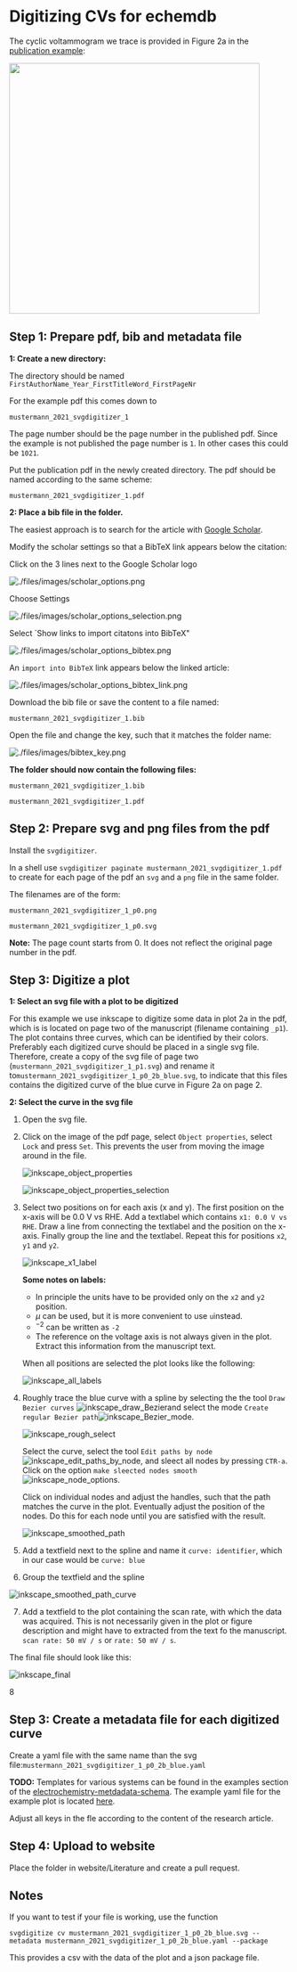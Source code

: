 # Digitizing CVs for echemdb

The cyclic voltammogram we trace is provided in Figure 2a in the [publication example](publication_example.pdf):

[<img src="sample_data_2.png" width="450"/>](sample_data_2.png)

## Step 1: Prepare pdf, bib and metadata file

**1: Create a new directory:**

The directory should be named `FirstAuthorName_Year_FirstTitleWord_FirstPageNr`

For the example pdf this comes down to

`mustermann_2021_svgdigitizer_1`

The page number should be the page number in the published pdf. Since the example is not published the page number is `1`. In other cases this could be `1021`.

Put the publication pdf in the newly created directory. The pdf should be named according to the same scheme:

`mustermann_2021_svgdigitizer_1.pdf`

**2: Place a bib file in the folder.**

The easiest approach is to search for the article with [Google Scholar](http://scholar.google.com/).

Modify the scholar settings so that a BibTeX link appears below the citation:

Click on the 3 lines next to the Google Scholar logo

![./files/images/scholar_options.png](files/images/scholar_options.png)

Choose Settings

![./files/images/scholar_options_selection.png](files/images/scholar_options_selection.png)

Select `Show links to import citatons into BibTeX"

![./files/images/scholar_options_bibtex.png](files/images/scholar_options_bibtex.png)

An `import into BibTeX` link appears below the linked article:

![./files/images/scholar_options_bibtex_link.png](files/images/scholar_options_bibtex_link.png)

Download the bib file or save the content to a file named:

`mustermann_2021_svgdigitizer_1.bib`

Open the file and change the key, such that it matches the folder name:

![./files/images/bibtex_key.png](./files/images/bibtex_key.png)  

**The folder should now contain the following files:**

`mustermann_2021_svgdigitizer_1.bib`

`mustermann_2021_svgdigitizer_1.pdf`

## Step 2: Prepare svg and png files from the pdf

Install the `svgdigitizer`.

In a shell use `svgdigitizer paginate mustermann_2021_svgdigitizer_1.pdf` to create for each page of the pdf an `svg` and a `png` file in the same folder.

The filenames are of the form:

`mustermann_2021_svgdigitizer_1_p0.png`

`mustermann_2021_svgdigitizer_1_p0.svg`

**Note:** The page count starts from 0. It does not reflect the original page number in the pdf.

## Step 3: Digitize a plot

**1: Select an svg file with a plot to be digitized**

For this example we use inkscape to digitize some data in plot 2a in the pdf, which is is located on page two of the manuscript (filename containing `_p1`). The plot contains three curves, which can be identified by their colors. Preferably each digitized curve should be placed in a single svg file. Therefore, create a copy of the svg file of page two (`mustermann_2021_svgdigitizer_1_p1.svg`) and rename it to`mustermann_2021_svgdigitizer_1_p0_2b_blue.svg`, to indicate that this files contains the digitized curve of the blue curve in Figure 2a on page 2. 

 **2: Select the curve in the svg file**

1. Open the svg file.

2. Click on the image of the pdf page, select `Object properties`, select `Lock` and press `Set`. This prevents the user from moving the image around in the file.

   ![inkscape_object_properties](files/images/inkscape_object_properties.png)

   ![inkscape_object_properties_selection](files/images/inkscape_object_properties_selection.png)

3. Select two positions on for each axis (x and y). The first position on the x-axis will be 0.0 V vs RHE. Add a textlabel which contains `x1: 0.0 V vs RHE`. Draw a line from connecting the textlabel and the position on the x-axis. Finally group the line and the textlabel. Repeat this for positions `x2`, `y1` and `y2`.

   ![inkscape_x1_label](files/images/inkscape_x1_label.png)

   **Some notes on labels:**

   * In principle the units have to be provided only on the `x2` and `y2` position. 
   * $\mu$ can be used, but it is more convenient to use `u`instead.
   * $^{-2}$ can be written as `-2`
   * The reference on the voltage axis is not always given in the plot. Extract this information from the manuscript text.

   

   When all positions are selected the plot looks like the following:

   ![inkscape_all_labels](files/images/inkscape_all_labels.png)

4. Roughly trace the blue curve with a spline by selecting the the tool `Draw Bezier curves` ![inkscape_draw_Bezier](./files/images/inkscape_draw_Bezier.png)and select the mode `Create regular Bezier path`![inkscape_Bezier_mode](./files/images/inkscape_Bezier_mode.png).

   

   ![inkscape_rough_select](./files/images/inkscape_rough_select.png)

   Select the curve, select the tool `Edit paths by node`![inkscape_edit_paths_by_node](./files/images/inkscape_edit_paths_by_node.png), and sleect all nodes by pressing `CTR-a`. Click on the option `make sleected nodes smooth`![inkscape_node_options](./files/images/inkscape_node_options.png).

   Click on individual nodes and adjust the handles, such that the path matches the curve in the plot. Eventually adjust the position of the nodes. Do this for each node until you are satisfied with the result.

   ![inkscape_smoothed_path](files/images/inkscape_smoothed_path.png)

   

   

5. Add a textfield next to the spline and name it `curve: identifier`, which in our case would be `curve: blue`

6. Group the textfield and the spline

![inkscape_smoothed_path_curve](files/images/inkscape_smoothed_path_curve.png)

7. Add a textfield to the plot containing the scan rate, with which the data was acquired. This is not necessarily given in the plot or figure description and might have to extracted from the text fo the manuscript. `scan rate: 50 mV / s` or `rate: 50 mV / s`.

The final file should look like this:

![inkscape_final](files/images/inkscape_final.png)

8

## Step 3: Create a metadata file for each digitized curve

Create a yaml file with the same name than the svg file:`mustermann_2021_svgdigitizer_1_p0_2b_blue.yaml`

**TODO:** Templates for various systems can be found in the examples section of the [electrochemistry-metdadata-schema](https://github.com/echemdb/electrochemistry-metadata-schema). The example yaml file for the example plot is located [here](./files/mustermann_2021_svgdigitizer_1/mustermann_2021_svgdigitizer_1_p1_2a_blue.yaml).

Adjust all keys in the fle according to the content of the research article.

## Step 4: Upload to website

Place the folder in website/Literature and create a pull request.

## Notes

If you want to test if your file is working, use the function 

`svgdigitize cv mustermann_2021_svgdigitizer_1_p0_2b_blue.svg --metadata mustermann_2021_svgdigitizer_1_p0_2b_blue.yaml --package`

This provides a csv with the data of the plot and a json package file.





